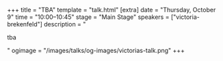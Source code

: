 +++
title = "TBA"
template = "talk.html"
[extra]
  date = "Thursday, October 9"
  time = "10:00–10:45"
  stage = "Main Stage"
  speakers = ["victoria-brekenfeld"]
  description = "<p>tba</p>"
  ogimage = "/images/talks/og-images/victorias-talk.png"
+++
